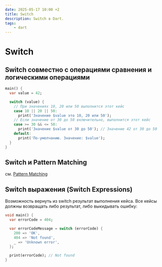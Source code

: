 ```yaml
---
date: 2025-05-17 10:00 +2
title: Switch
description: Switch в Dart.
tags:
    - dart
---
```


# Switch

## Switch совместно с операциями сравнения и логическими операциями

```dart _code/switch.dart
main() {
  var value = 42;

  switch (value) {
    // При значениях 10, 20 или 50 выполнится этот кейс
    case 10 || 20 || 50:
      print('Значение $value это 10, 20 или 50');
    // Если значение от 30 до 50 включительно, выполнится этот кейс
    case >= 30 && <= 50:
      print('Значение $value от 30 до 50'); // Значение 42 от 30 до 50
    default:
      print('По-умолчанию. Значение: $value');
  }
}
```

## Switch и Pattern Matching

см. [Pattern Matching](../patterns/pattern_matching.md)

## Switch выражения (Switch Expressions)

Возможность вернуть из switch результат выполнения кейса.
Все кейсы должны возвращать либо результат, либо выкидывать ошибку:

```dart _code/switch_expressions.dart
void main() {
  var errorCode = 404;

  var errorCodeMessage = switch (errorCode) {
    200 => 'OK',
    404 => 'Not found',
    _ => 'Unknown error',
  };

  print(errorCode); // Not found
}
```

